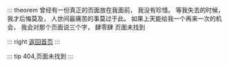 ::: theorem 
曾经有一份真正的页面放在我面前，
我没有珍惜。
等我失去的时候，
我才后悔莫及，
人世间最痛苦的事莫过于此。
如果上天能给我一个再来一次的机会，
我会对那个页面说三个字，
肆零肆
页面未找到

::: right
[返回首页](/)
:::

::: tip
404,页面未找到
:::